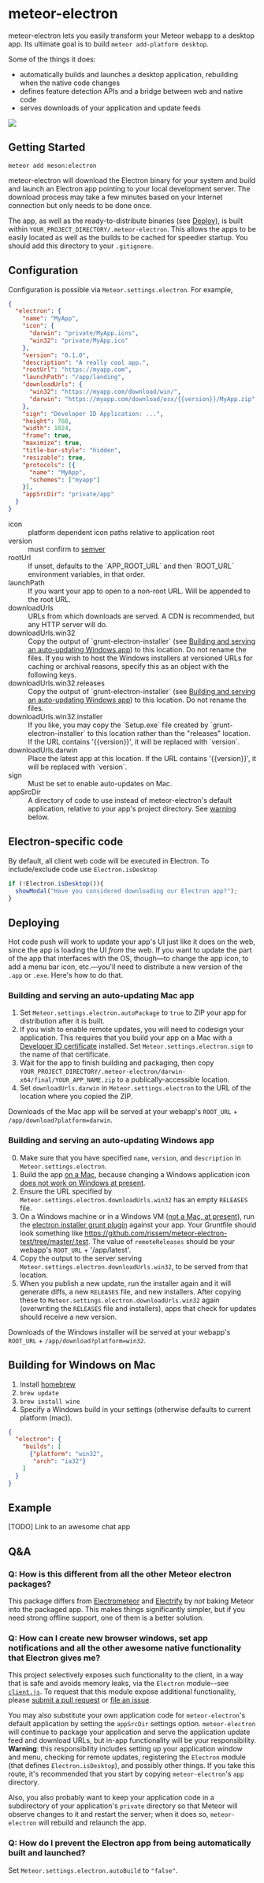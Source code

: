 # meteor-electron

meteor-electron lets you easily transform your Meteor webapp to a desktop app. Its ultimate goal is
to build `meteor add-platform desktop`.

Some of the things it does:

* automatically builds and launches a desktop application, rebuilding when the native code changes
* defines feature detection APIs and a bridge between web and native code
* serves downloads of your application and update feeds

![](docs/overview.png)

## Getting Started

`meteor add meson:electron`

meteor-electron will download the Electron binary for your system and build and launch an Electron
app pointing to your local development server. The download process may take a few minutes based on
your Internet connection but only needs to be done once.

The app, as well as the ready-to-distribute binaries (see [Deploy](#deploy)), is built within
`YOUR_PROJECT_DIRECTORY/.meteor-electron`. This allows the apps to be easily located as well as the
builds to be cached for speedier startup. You should add this directory to your `.gitignore`.

## Configuration

Configuration is possible via `Meteor.settings.electron`. For example,

```json
{
  "electron": {
    "name": "MyApp",
    "icon": {
      "darwin": "private/MyApp.icns",
      "win32": "private/MyApp.ico"
    },
    "version": "0.1.0",
    "description": "A really cool app.",
    "rootUrl": "https://myapp.com",
    "launchPath": "/app/landing",
    "downloadUrls": {
      "win32": "https://myapp.com/download/win/",
      "darwin": "https://myapp.com/download/osx/{{version}}/MyApp.zip"
    },
    "sign": "Developer ID Application: ...",
    "height": 768,
    "width": 1024,
    "frame": true,
    "maximize": true,
    "title-bar-style": "hidden",
    "resizable": true,
    "protocols": [{
      "name": "MyApp",
      "schemes": ["myapp"]
    }],
    "appSrcDir": "private/app"
  }
}
```

<dl>
  <dt>icon</dt>
  <dd>platform dependent icon paths relative to application root</dd>
  <dt>version</dt>
  <dd>must confirm to <a href="https://docs.npmjs.com/getting-started/semantic-versioning">semver</a></dd>
  <dt>rootUrl</dt>
  <dd>If unset, defaults to the `APP_ROOT_URL` and then `ROOT_URL` environment variables, in that order.</dd>
  <dt>launchPath</dt>
  <dd>If you want your app to open to a non-root URL. Will be appended to the root URL.</dd>
  <dt>downloadUrls</dt>
  <dd>URLs from which downloads are served. A CDN is recommended, but any HTTP server will do.</dd>
  <dt>downloadUrls.win32<dt>
  <dd>Copy the output of `grunt-electron-installer` (see <a href="#building-and-serving-an-auto-updating-windows-app">Building and serving an auto-updating Windows app</a>) to this location. Do not rename the files. If you wish to host the Windows
  installers at versioned URLs for caching or archival reasons, specify this as an object with the
  following keys.</dd>
  <dt>downloadUrls.win32.releases</dt>
  <dd>Copy the output of `grunt-electron-installer` (see <a href="#building-and-serving-an-auto-updating-windows-app">Building and serving an auto-updating Windows app</a>) to this location. Do not rename the files.</dd>
  <dt>downloadUrls.win32.installer</dt>
  <dd>If you like, you may copy the `Setup.exe` file created by `grunt-electron-installer` to this
  location rather than the "releases" location. If the URL contains '{{version}}', it will be
  replaced with `version`.</dd>
  <dt>downloadUrls.darwin</dt>
  <dd>Place the latest app at this location. If the URL contains '{{version}}', it will be replaced
  with `version`.</dd>
  <dt>sign</dt>
  <dd>Must be set to enable auto-updates on Mac.</dd>
  <dt>appSrcDir</dt>
  <dd>A directory of code to use instead of meteor-electron's default application, relative to your
  app's project directory. See <a href="#q-if-i-cant-modify-the-main-process-file-how-can-i-create-new-browser-windows-set-app-notifications-and-all-the-other-awesome-native-functionality-that-electron-gives-me">warning</a> below.</dd>
</dl>

## Electron-specific code

By default, all client web code will be executed in Electron. To include/exclude code use `Electron.isDesktop`

```javascript
if (!Electron.isDesktop()){
  showModal("Have you considered downloading our Electron app?");
}
```

## Deploying

Hot code push will work to update your app's UI just like it does on the web, since the app is loading the UI
_from_ the web. If you want to update the part of the app that interfaces with the OS, though&mdash;to change
the app icon, to add a menu bar icon, etc.&mdash;you'll need to distribute a new version of the `.app` or
`.exe`. Here's how to do that.

### Building and serving an auto-updating Mac app

1. Set `Meteor.settings.electron.autoPackage` to `true` to ZIP your app for distribution after it is
built.
2. If you wish to enable remote updates, you will need to codesign your application. This requires
that you build your app on a Mac with a [Developer ID certificate](https://developer.apple.com/library/mac/documentation/IDEs/Conceptual/AppDistributionGuide/DistributingApplicationsOutside/DistributingApplicationsOutside.html) installed.
Set `Meteor.settings.electron.sign` to the name of that certificate.
3. Wait for the app to finish building and packaging, then copy
`YOUR_PROJECT_DIRECTORY/.meteor-electron/darwin-x64/final/YOUR_APP_NAME.zip` to a publically-accessible
location.
4. Set `downloadUrls.darwin` in `Meteor.settings.electron` to the URL of the location where you copied the ZIP.

Downloads of the Mac app will be served at your webapp's `ROOT_URL` + `/app/download?platform=darwin`.

### Building and serving an auto-updating Windows app

0. Make sure that you have specified `name`, `version`, and `description` in `Meteor.settings.electron`.
1. Build the app [on a Mac](#building-for-windows-on-mac), because changing a Windows application icon
[does not work on Windows at present](https://github.com/maxogden/electron-packager/issues/53).
2. Ensure the URL specified by `Meteor.settings.electron.downloadUrls.win32` has an empty `RELEASES` file.
2. On a Windows machine or in a Windows VM ([not a Mac, at present](https://github.com/atom/grunt-electron-installer/issues/90)),
run the [electron installer grunt plugin](https://github.com/atom/grunt-electron-installer) against your app.
Your Gruntfile should look something like https://github.com/rissem/meteor-electron-test/tree/master/.test.
The value of `remoteReleases` should be your webapp's `ROOT_URL` + '/app/latest'.
3. Copy the output to the server serving `Meteor.settings.electron.downloadUrls.win32`, to be served
from that location.
4. When you publish a new update, run the installer again and it will generate diffs, a new `RELEASES` file,
and new installers. After copying these to `Meteor.settings.electron.downloadUrls.win32` again (overwriting
the `RELEASES` file and installers), apps that check for updates should receive a new version.

Downloads of the Windows installer will be served at your webapp's `ROOT_URL` + `/app/download?platform=win32`.

## Building for Windows on Mac

1. Install [homebrew](http://brew.sh/)
2. `brew update`
3. `brew install wine`
4. Specify a Windows build in your settings (otherwise defaults to current platform (mac)).

```json
{
  "electron": {
    "builds": [
      {"platform": "win32",
       "arch": "ia32"}
    ]
  }
}
```

## Example

[TODO] Link to an awesome chat app

## Q&A

### Q: How is this different from all the other Meteor electron packages?

This package differs from [Electrometeor](https://github.com/sircharleswatson/Electrometeor) and
[Electrify](https://github.com/arboleya/electrify) by *not* baking Meteor into the packaged app.
This makes things significantly simpler, but if you need strong offline support, one of them is a
better solution.

### Q: How can I create new browser windows, set app notifications and all the other awesome native functionality that Electron gives me?

This project selectively exposes such functionality to the client, in a way that is safe and avoids
memory leaks, via the `Electron` module--see [`client.js`](client.js). To request that this module
expose additional functionality, please [submit a pull request](https://github.com/rissem/meteor-electron/pull/new/master)
or [file an issue](https://github.com/rissem/meteor-electron/issues/new).

You may also substitute your own application code for `meteor-electron`'s default application by
setting the `appSrcDir` settings option. `meteor-electron` will continue to package your application
and serve the application update feed and download URLs, but in-app functionality will be your
responsibility.  **Warning**: this responsibility includes setting up your application window and menu,
checking for remote updates, registering the `Electron` module (that defines `Electron.isDesktop`),
and possibly other things. If you take this route, it's recommended that you start by copying
`meteor-electron`'s `app` directory.

Also, you also probably want to keep your application code in a subdirectory of your application's
`private` directory so that Meteor will observe changes to it and restart the server; when it does
so, `meteor-electron` will rebuild and relaunch the app.

### Q: How do I prevent the Electron app from being automatically built and launched?

Set `Meteor.settings.electron.autoBuild` to `"false"`.
